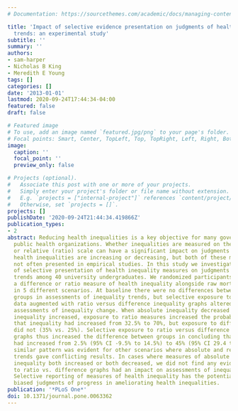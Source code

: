 ```yaml
---
# Documentation: https://sourcethemes.com/academic/docs/managing-content/

title: 'Impact of selective evidence presentation on judgments of health inequality
  trends: an experimental study'
subtitle: ''
summary: ''
authors:
- sam-harper
- Nicholas B King
- Meredith E Young
tags: []
categories: []
date: '2013-01-01'
lastmod: 2020-09-24T17:44:34-04:00
featured: false
draft: false

# Featured image
# To use, add an image named `featured.jpg/png` to your page's folder.
# Focal points: Smart, Center, TopLeft, Top, TopRight, Left, Right, BottomLeft, Bottom, BottomRight.
image:
  caption: ''
  focal_point: ''
  preview_only: false

# Projects (optional).
#   Associate this post with one or more of your projects.
#   Simply enter your project's folder or file name without extension.
#   E.g. `projects = ["internal-project"]` references `content/project/deep-learning/index.md`.
#   Otherwise, set `projects = []`.
projects: []
publishDate: '2020-09-24T21:44:34.419866Z'
publication_types:
- 2
abstract: Reducing health inequalities is a key objective for many governments and
  public health organizations. Whether inequalities are measured on the absolute (difference)
  or relative (ratio) scale can have a significant impact on judgments about whether
  health inequalities are increasing or decreasing, but both of these measures are
  not often presented in empirical studies. In this study we investigated the impact
  of selective presentation of health inequality measures on judgments of health inequality
  trends among 40 university undergraduates. We randomized participants to see either
  a difference or ratio measure of health inequality alongside raw mortality rates
  in 5 different scenarios. At baseline there were no differences between treatment
  groups in assessments of inequality trends, but selective exposure to the same raw
  data augmented with ratio versus difference inequality graphs altered participants'
  assessments of inequality change. When absolute inequality decreased and relative
  inequality increased, exposure to ratio measures increased the probability of concluding
  that inequality had increased from 32.5% to 70%, but exposure to difference measures
  did not (35% vs. 25%). Selective exposure to ratio versus difference inequality
  graphs thus increased the difference between groups in concluding that inequality
  had increased from 2.5% (95% CI -9.5% to 14.5%) to 45% (95% CI 29.4 to 60.6). A
  similar pattern was evident for other scenarios where absolute and relative inequality
  trends gave conflicting results. In cases where measures of absolute and relative
  inequality both increased or both decreased, we did not find any evidence that assignment
  to ratio vs. difference graphs had an impact on assessments of inequality change.
  Selective reporting of measures of health inequality has the potential to create
  biased judgments of progress in ameliorating health inequalities.
publication: '*PLoS One*'
doi: 10.1371/journal.pone.0063362
---
```

